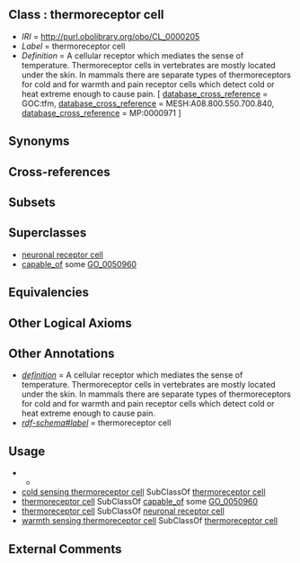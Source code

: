 
## Class : thermoreceptor cell

 * *IRI* = http://purl.obolibrary.org/obo/CL_0000205
 * *Label* = thermoreceptor cell
 * *Definition* = A cellular receptor which mediates the sense of temperature. Thermoreceptor cells in vertebrates are mostly located under the skin. In mammals there are separate types of thermoreceptors for cold and for warmth and pain receptor cells which detect cold or heat extreme enough to cause pain. [ [database_cross_reference](../../ef/oboInOwl#hasDbXref.md) = GOC:tfm, [database_cross_reference](../../ef/oboInOwl#hasDbXref.md) = MESH:A08.800.550.700.840, [database_cross_reference](../../ef/oboInOwl#hasDbXref.md) = MP:0000971 ]

## Synonyms


## Cross-references


## Subsets


## Superclasses

 * [neuronal receptor cell](../../CL/06/CL_0000006.md)
 * [capable_of](../../RO/15/RO_0002215.md) some [GO_0050960](../../GO/60/GO_0050960.md)

## Equivalencies


## Other Logical Axioms


## Other Annotations

 * *[definition](../../IAO/15/IAO_0000115.md)* = A cellular receptor which mediates the sense of temperature. Thermoreceptor cells in vertebrates are mostly located under the skin. In mammals there are separate types of thermoreceptors for cold and for warmth and pain receptor cells which detect cold or heat extreme enough to cause pain.
 * *[rdf-schema#label](../../el/rdf-schema#label.md)* = thermoreceptor cell

## Usage

 * -
 * [cold sensing thermoreceptor cell](../../CL/87/CL_0000587.md) SubClassOf [thermoreceptor cell](../../CL/05/CL_0000205.md)
 * [thermoreceptor cell](../../CL/05/CL_0000205.md) SubClassOf [capable_of](../../RO/15/RO_0002215.md) some [GO_0050960](../../GO/60/GO_0050960.md)
 * [thermoreceptor cell](../../CL/05/CL_0000205.md) SubClassOf [neuronal receptor cell](../../CL/06/CL_0000006.md)
 * [warmth sensing thermoreceptor cell](../../CL/91/CL_0000591.md) SubClassOf [thermoreceptor cell](../../CL/05/CL_0000205.md)

## External Comments

